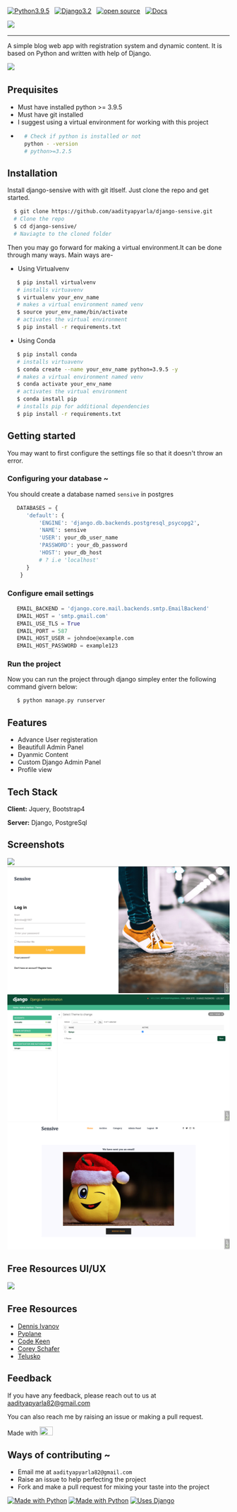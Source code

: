 [![Python3.9.5](https://img.shields.io/badge/python-v3.9.5-green.svg)](https://www.python.org/downloads/release/python-395/)&nbsp;&nbsp;&nbsp;[![Django3.2](https://img.shields.io/badge/django-v3.2.5-green.svg)](https://www.djangoproject.com/download/)&nbsp;&nbsp;&nbsp;[![open source](https://badges.frapsoft.com/os/v1/open-source.svg?v=103)](https://github.com/aadityapyarla/)&nbsp;&nbsp;&nbsp;[![Docs](https://readthedocs.org/projects/ansicolortags/badge/?version=latest)](https://github.com/aadityapyarla/)


<img src = "https://technext.github.io/sensive/img/logo.png" width = "150px" > </img>
<hr />

A simple blog web app with registration system and dynamic content. It is based on Python and written with help of Django.

<img src="https://themewagon.com/wp-content/uploads/2019/03/sensive.jpg"></img>

## Prequisites
- Must have installed python >= 3.9.5
- Must have git installed
- I suggest using a virtual environment for working with this project
- ```bash
    # Check if python is installed or not
    python - -version
    # python>=3.2.5
  ```

## Installation

Install django-sensive with with git itlself. Just clone the repo and get started.

```bash
  $ git clone https://github.com/aadityapyarla/django-sensive.git
  # Clone the repo
  $ cd django-sensive/
  # Naviagte to the cloned folder

```

Then you may go forward for making a virtual environment.It can be done through many ways. Main ways are-

- Using Virtualvenv
```bash   
   $ pip install virtualvenv
   # installs virtuavenv
   $ virtualenv your_env_name
   # makes a virtual environment named venv
   $ source your_env_name/bin/activate
   # activates the virtual environment
   $ pip install -r requirements.txt

```
- Using Conda
```bash   
   $ pip install conda
   # installs virtuavenv
   $ conda create --name your_env_name python=3.9.5 -y
   # makes a virtual environment named venv
   $ conda activate your_env_name
   # activates the virtual environment
   $ conda install pip
   # installs pip for additional dependencies
   $ pip install -r requirements.txt
```

## Getting started
You may want to first configure the settings file so that it doesn't throw an error.


### Configuring your database ~
You should create a database named `sensive`  in postgres 
```python
   DATABASES = {
      'default': {
          'ENGINE': 'django.db.backends.postgresql_psycopg2',
          'NAME': sensive
          'USER': your_db_user_name
          'PASSWORD': your_db_password
          'HOST': your_db_host
          # ? i.e 'localhost'
      }
    }
```


### Configure email settings
```python
   EMAIL_BACKEND = 'django.core.mail.backends.smtp.EmailBackend'
   EMAIL_HOST = 'smtp.gmail.com'
   EMAIL_USE_TLS = True
   EMAIL_PORT = 587
   EMAIL_HOST_USER = johndoe@example.com
   EMAIL_HOST_PASSWORD = example123
```

### Run the project
Now you can run the project through django simpley enter the following command givern below:

```bash
   $ python manage.py runserver
```

## Features

- Advance User registeration
- Beautifull Admin Panel
- Dyanmic Content
- Custom Django Admin Panel
- Profile view


## Tech Stack

**Client:** Jquery, Bootstrap4

**Server:** Django, PostgreSql


## Screenshots

<img src="https://themewagon.com/wp-content/uploads/2019/03/sensive.jpg"></img>
<img src="docs/login.png"></img>
<img src="docs/adminpanel.png"></img>
<img src="docs/token.png"></img>

## Free Resources UI/UX
<a href="https://themewagon.com/themes/free-bootstrap-4-html5-travel-blog-website-template-sensive/">
   <img src="https://d2zav2bjdlctd5.cloudfront.net/themes/themewagon/img/logo.png"></img>
</a>

## Free Resources

- [Dennis Ivanov](https://www.youtube.com/channel/UCTZRcDjjkVajGL6wd76UnGg)
- [Pyplane](https://www.youtube.com/channel/UCQtHyVB4O4Nwy1ff5qQnyRw)
- [Code Keen](https://www.youtube.com/channel/UC2zu5Ms9MQWg7-OonfCO47g)
- [Corey Schafer](https://www.youtube.com/playlist?list=PL-osiE80TeTtoQCKZ03TU5fNfx2UY6U4p)
- [Telusko](https://www.youtube.com/playlist?list=PLsyeobzWxl7r2ukVgTqIQcl-1T0C2mzau)

## Feedback

If you have any feedback, please reach out to us at aadityapyarla82@gmail.com

You can also reach me by raising an issue or making a pull request.

Made with <img width="30" height="20" src="https://static.djangoproject.com/img/fundraising-heart.cd6bb84ffd33.svg" />


## Ways of contributing ~

- Email me at `aadityapyarla82@gmail.com`
- Raise an issue to help perfecting the project
- Fork and make a pull request for mixing your taste into the project


[![Made with Python](http://ForTheBadge.com/images/badges/made-with-python.svg)](https://python.org)
[![Made with Python](http://ForTheBadge.com/images/badges/built-with-love.svg)](https://python.org)
[![Uses Django]( https://img.shields.io/badge/uses-Django-red?style=for-the-badge)](https://python.org)